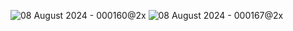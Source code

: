 ![08 August 2024 - 000160@2x](https://github.com/user-attachments/assets/f3468db1-8039-430c-b054-30453129183e)
![08 August 2024 - 000167@2x](https://github.com/user-attachments/assets/b501b0f0-89ff-4fa1-8a20-45246a4e3592)

